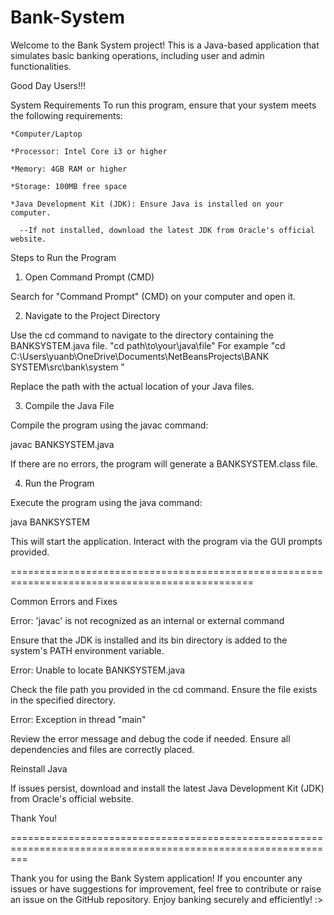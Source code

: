 # Bank-System
Welcome to the Bank System project! This is a Java-based application that simulates basic banking operations, including user and admin functionalities.

Good Day Users!!!

System Requirements
To run this program, ensure that your system meets the following requirements:
    
    *Computer/Laptop
    
    *Processor: Intel Core i3 or higher
    
    *Memory: 4GB RAM or higher
    
    *Storage: 100MB free space
    
    *Java Development Kit (JDK): Ensure Java is installed on your computer.
      
      --If not installed, download the latest JDK from Oracle's official website.

Steps to Run the Program

1. Open Command Prompt (CMD)

Search for "Command Prompt" (CMD) on your computer and open it.

2. Navigate to the Project Directory

Use the cd command to navigate to the directory containing the BANKSYSTEM.java file. "cd path\to\your\java\file"
For example "cd C:\Users\yuanb\OneDrive\Documents\NetBeansProjects\BANK SYSTEM\src\bank\system "

Replace the path with the actual location of your Java files.

3. Compile the Java File

Compile the program using the javac command:

javac BANKSYSTEM.java

If there are no errors, the program will generate a BANKSYSTEM.class file.

4. Run the Program

Execute the program using the java command:

java BANKSYSTEM

This will start the application. Interact with the program via the GUI prompts provided.

================================================================================================

Common Errors and Fixes

Error: 'javac' is not recognized as an internal or external command

Ensure that the JDK is installed and its bin directory is added to the system's PATH environment variable.

Error: Unable to locate BANKSYSTEM.java

Check the file path you provided in the cd command. Ensure the file exists in the specified directory.

Error: Exception in thread "main"

Review the error message and debug the code if needed. Ensure all dependencies and files are correctly placed.

Reinstall Java

If issues persist, download and install the latest Java Development Kit (JDK) from Oracle's official website.

Thank You!

===============================================================================================================

Thank you for using the Bank System application! If you encounter any issues or have suggestions for improvement, 
feel free to contribute or raise an issue on the GitHub repository. Enjoy banking securely and efficiently! :>
